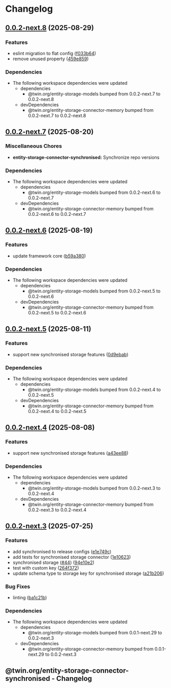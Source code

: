 # Changelog

## [0.0.2-next.8](https://github.com/twinfoundation/entity-storage/compare/entity-storage-connector-synchronised-v0.0.2-next.7...entity-storage-connector-synchronised-v0.0.2-next.8) (2025-08-29)


### Features

* eslint migration to flat config ([f033b64](https://github.com/twinfoundation/entity-storage/commit/f033b64984c0e6a8129d929c9dd816dcc1b8dab0))
* remove unused property ([459e859](https://github.com/twinfoundation/entity-storage/commit/459e859ebfdb8e74d0f063601e6075300e37d7f8))


### Dependencies

* The following workspace dependencies were updated
  * dependencies
    * @twin.org/entity-storage-models bumped from 0.0.2-next.7 to 0.0.2-next.8
  * devDependencies
    * @twin.org/entity-storage-connector-memory bumped from 0.0.2-next.7 to 0.0.2-next.8

## [0.0.2-next.7](https://github.com/twinfoundation/entity-storage/compare/entity-storage-connector-synchronised-v0.0.2-next.6...entity-storage-connector-synchronised-v0.0.2-next.7) (2025-08-20)


### Miscellaneous Chores

* **entity-storage-connector-synchronised:** Synchronize repo versions


### Dependencies

* The following workspace dependencies were updated
  * dependencies
    * @twin.org/entity-storage-models bumped from 0.0.2-next.6 to 0.0.2-next.7
  * devDependencies
    * @twin.org/entity-storage-connector-memory bumped from 0.0.2-next.6 to 0.0.2-next.7

## [0.0.2-next.6](https://github.com/twinfoundation/entity-storage/compare/entity-storage-connector-synchronised-v0.0.2-next.5...entity-storage-connector-synchronised-v0.0.2-next.6) (2025-08-19)


### Features

* update framework core ([b59a380](https://github.com/twinfoundation/entity-storage/commit/b59a380bb7fba2b43610f69074dcdee24a4737da))


### Dependencies

* The following workspace dependencies were updated
  * dependencies
    * @twin.org/entity-storage-models bumped from 0.0.2-next.5 to 0.0.2-next.6
  * devDependencies
    * @twin.org/entity-storage-connector-memory bumped from 0.0.2-next.5 to 0.0.2-next.6

## [0.0.2-next.5](https://github.com/twinfoundation/entity-storage/compare/entity-storage-connector-synchronised-v0.0.2-next.4...entity-storage-connector-synchronised-v0.0.2-next.5) (2025-08-11)


### Features

* support new synchronised storage features ([0d9ebab](https://github.com/twinfoundation/entity-storage/commit/0d9ebab237040892cab8e7db751aa2e40c0c76e0))


### Dependencies

* The following workspace dependencies were updated
  * dependencies
    * @twin.org/entity-storage-models bumped from 0.0.2-next.4 to 0.0.2-next.5
  * devDependencies
    * @twin.org/entity-storage-connector-memory bumped from 0.0.2-next.4 to 0.0.2-next.5

## [0.0.2-next.4](https://github.com/twinfoundation/entity-storage/compare/entity-storage-connector-synchronised-v0.0.2-next.3...entity-storage-connector-synchronised-v0.0.2-next.4) (2025-08-08)


### Features

* support new synchronised storage features ([a43ee88](https://github.com/twinfoundation/entity-storage/commit/a43ee88431ee3eb8e59e4aeb176009d63ea09d05))


### Dependencies

* The following workspace dependencies were updated
  * dependencies
    * @twin.org/entity-storage-models bumped from 0.0.2-next.3 to 0.0.2-next.4
  * devDependencies
    * @twin.org/entity-storage-connector-memory bumped from 0.0.2-next.3 to 0.0.2-next.4

## [0.0.2-next.3](https://github.com/twinfoundation/entity-storage/compare/entity-storage-connector-synchronised-v0.0.2-next.2...entity-storage-connector-synchronised-v0.0.2-next.3) (2025-07-25)


### Features

* add synchronised to release configs ([e1e749c](https://github.com/twinfoundation/entity-storage/commit/e1e749cf261b58c8c36729686861e29c7d5e068e))
* add tests for synchronised storage connector ([1e10623](https://github.com/twinfoundation/entity-storage/commit/1e106231747c8351f3cf5ecb9a33145e3ea56475))
* synchronised storage ([#44](https://github.com/twinfoundation/entity-storage/issues/44)) ([94e10e2](https://github.com/twinfoundation/entity-storage/commit/94e10e26d1feec801449dc04af7a9757ac7495ff))
* test with custom key ([264f372](https://github.com/twinfoundation/entity-storage/commit/264f372a38c0ab66b16300542ae2530bd808b6cb))
* update schema type to storage key for synchronised storage ([a21b206](https://github.com/twinfoundation/entity-storage/commit/a21b2060d0a6d7ec43b189f5fa58b4ada1fde8cb))


### Bug Fixes

* linting ([ba1c21b](https://github.com/twinfoundation/entity-storage/commit/ba1c21b6261de437d68f53f243b297f6d41a49b7))


### Dependencies

* The following workspace dependencies were updated
  * dependencies
    * @twin.org/entity-storage-models bumped from 0.0.1-next.29 to 0.0.2-next.3
  * devDependencies
    * @twin.org/entity-storage-connector-memory bumped from 0.0.1-next.29 to 0.0.2-next.3

## @twin.org/entity-storage-connector-synchronised - Changelog
